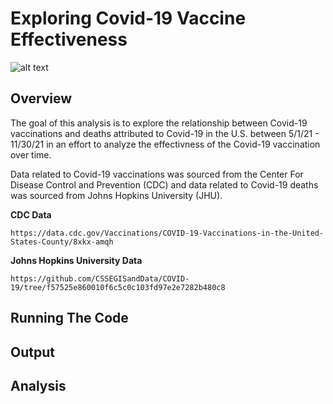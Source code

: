 # Exploring Covid-19 Vaccine Effectiveness

![alt text](https://github.com/ds5010/vaccines/raw/MatthewjRay_Assigment05/Screen%20Shot%202022-03-01%20at%208.40.31%20AM%20(1).jpg)

## Overview 
The goal of this analysis is to explore the relationship between Covid-19 vaccinations and deaths attributed to Covid-19 in the U.S. between 5/1/21 - 11/30/21 in an effort to analyze the effectivness of the Covid-19 vaccination over time. 

Data related to Covid-19 vaccinations was sourced from the Center For Disease Control and Prevention (CDC) and data related to Covid-19 deaths was sourced from Johns Hopkins University (JHU).

**CDC Data**
```
https://data.cdc.gov/Vaccinations/COVID-19-Vaccinations-in-the-United-States-County/8xkx-amqh
```

**Johns Hopkins University Data**
```
https://github.com/CSSEGISandData/COVID-19/tree/f57525e860010f6c5c0c103fd97e2e7282b480c8
```

## Running The Code 

## Output

## Analysis
